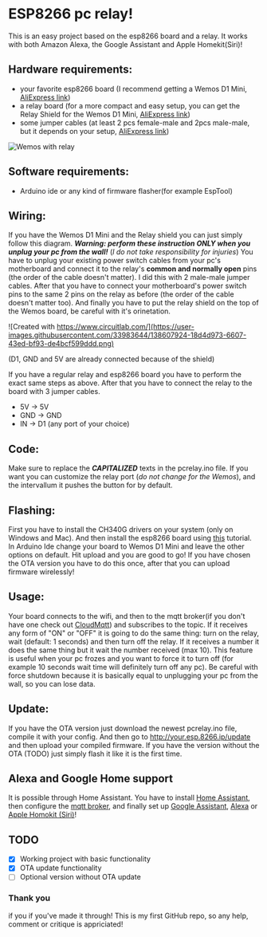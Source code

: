 # ESP8266 pc relay!
This is an easy project based on the esp8266 board and a relay. It works with both Amazon Alexa, the Google Assistant and Apple Homekit(Siri)!
## Hardware requirements:
- your favorite esp8266 board (I recommend getting a Wemos D1 Mini, [AliExpress link](https://www.aliexpress.com/wholesale?catId=0&initiative_id=SB_20211024110219&SearchText=wemos+d1+mini))
- a relay board (for a more compact and easy setup, you can get the Relay Shield for the Wemos D1 Mini, [AliExpress link](https://www.aliexpress.com/wholesale?catId=0&initiative_id=SB_20211024110238&SearchText=wemos+d1+mini+relay+shield))
- some jumper cables (at least 2 pcs female-male and 2pcs male-male, but it depends on your setup, [AliExpress link](https://www.aliexpress.com/wholesale?catId=0&initiative_id=SB_20211024110311&SearchText=jumper+cables))

![Wemos with relay](https://user-images.githubusercontent.com/33983644/138681417-ac946c0e-37dd-45b3-9d94-4de3b940d85a.jpg)

## Software requirements:
- Arduino ide or any kind of firmware flasher(for example EspTool)

## Wiring:
If you have the Wemos D1 Mini and the Relay shield you can just simply follow this diagram. ***Warning: perform these instruction ONLY when you unplug your pc from the wall!*** (*I do not take responsibility for injuries*) You have to unplug your existing power switch cables from your pc's motherboard and connect it to the relay's **common and normally open** pins (the order of the cable doesn't matter). I did this with 2 male-male jumper cables. After that you have to connect your motherboard's power switch pins to the same 2 pins on the relay as before (the order of the cable doesn't matter too). And finally you have to put the relay shield on the top of the Wemos board, be careful with it's orinetation.

![Created with https://www.circuitlab.com/](https://user-images.githubusercontent.com/33983644/138607924-18d4d973-6607-43ed-bf93-de4bcf599ddd.png)

(D1, GND and 5V are already connected because of the shield)

If you have a regular relay and esp8266 board you have to perform the exact same steps as above. After that you have to connect the relay to the board with 3 jumper cables.
- 5V -> 5V
- GND -> GND
- IN -> D1 (any port of your choice)

## Code:
Make sure to replace the ***CAPITALIZED*** texts in the pcrelay.ino file. If you want you can customize the relay port (*do not change for the Wemos*), and the intervallum it pushes the button for by default.

## Flashing:
First you have to install the CH340G drivers on your system (only on Windows and Mac). And then install the esp8266 board using [this](https://github.com/esp8266/Arduino) tutorial. In Arduino Ide change your board to Wemos D1 Mini and leave the other options on default. Hit upload and you are good to go! If you have chosen the OTA version you have to do this once, after that you can upload firmware wirelessly!

## Usage:
Your board connects to the wifi, and then to the mqtt broker(if you don't have one check out [CloudMqtt](https://www.cloudmqtt.com/)) and subscribes to the topic. If it receives any form of "ON" or "OFF" it is going to do the same thing: turn on the relay, wait (default: 1 seconds) and then turn off the relay. If it receives a number it does the same thing but it wait the number received (max 10). This feature is useful when your pc frozes and you want to force it to turn off (for example 10 seconds wait time will definitely turn off any pc). Be careful with force shutdown because it is basically equal to unplugging your pc from the wall, so you can lose data.

## Update:
If you have the OTA version just download the newest pcrelay.ino file, compile it with your config. And then go to http://your.esp.8266.ip/update and then upload your compiled firmware. If you have the version without the OTA (TODO) just simply flash it like it is the first time.

## Alexa and Google Home support
It is possible through Home Assistant. You have to install [Home Assistant](https://www.home-assistant.io/installation/), then configure the [mqtt broker](https://www.home-assistant.io/integrations/mqtt/), and finally set up [Google Assistant](https://www.home-assistant.io/integrations/google_assistant/), [Alexa](https://www.home-assistant.io/integrations/alexa/) or [Apple Homokit (Siri)](https://www.home-assistant.io/integrations/homekit/)!

## TODO
- [x] Working project with basic functionality
- [x] OTA update functionality
- [ ] Optional version without OTA update

### Thank you
if you if you've made it through! This is my first GitHub repo, so any help, comment or critique is appriciated!
